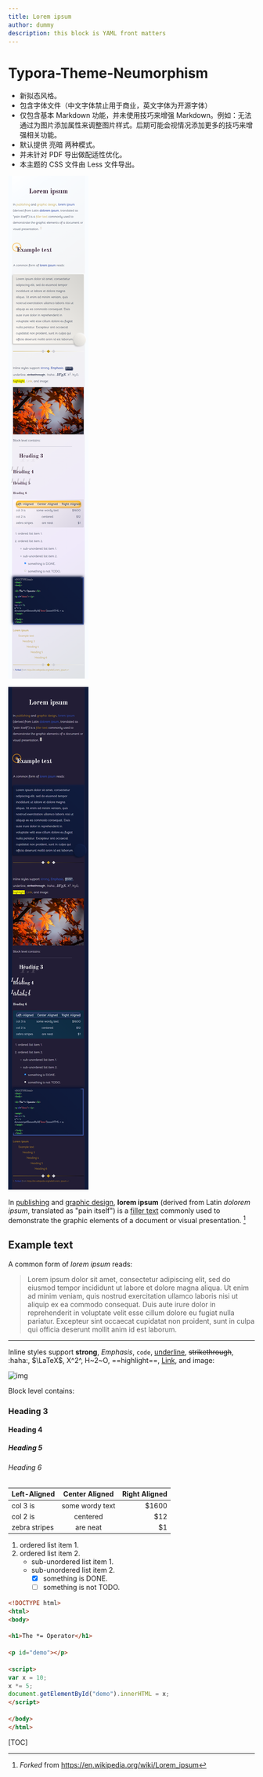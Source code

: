 ```yaml
---
title: Lorem ipsum
author: dummy
description: this block is YAML front matters
---
```


# Typora-Theme-Neumorphism

- 新拟态风格。
- 包含字体文件（中文字体禁止用于商业，英文字体为开源字体）
- 仅包含基本 Markdown 功能，并未使用技巧来增强 Markdown。例如：无法通过为图片添加属性来调整图片样式。后期可能会视情况添加更多的技巧来增强相关功能。
- 默认提供 亮暗 两种模式。
- 并未针对 PDF 导出做配适性优化。
- 本主题的 CSS 文件由 Less 文件导出。

![](assets/READMEL.png)

![](assets/READMED.png)



In [publishing](https://www.wikiwand.com/en/Publishing) and [graphic design](https://www.wikiwand.com/en/Graphic_design), **lorem ipsum** (derived from Latin *dolorem ipsum*, translated as "pain itself") is a [filler text](https://www.wikiwand.com/en/Filler_text) commonly used to demonstrate the graphic elements of a document or visual presentation. [^1]

## Example text

A common form of *lorem ipsum* reads:

> Lorem ipsum dolor sit amet, consectetur adipiscing elit, sed do eiusmod tempor incididunt ut labore et dolore magna aliqua. Ut enim ad minim veniam, quis nostrud exercitation ullamco laboris nisi ut aliquip ex ea commodo consequat. Duis aute irure dolor in reprehenderit in voluptate velit esse cillum dolore eu fugiat nulla pariatur. Excepteur sint occaecat cupidatat non proident, sunt in culpa qui officia deserunt mollit anim id est laborum.

----



Inline styles support **strong**, *Emphasis*, `code`, <u>underline</u>, ~~strikethrough~~, :haha:, $\LaTeX$, X^2^, H~2~O, ==highlight==, [Link](typora.io), and image:

![img](https://i.imgur.com/RGLj3oV.jpg)

Block level contains:

### Heading 3

#### Heading 4

##### Heading 5

###### Heading 6

| Left-Aligned  | Center Aligned  | Right Aligned |
| :------------ | :-------------: | ------------: |
| col 3 is      | some wordy text |         $1600 |
| col 2 is      |    centered     |           $12 |
| zebra stripes |    are neat     |            $1 |

1. ordered list item 1.
2. ordered list item 2.
   + sub-unordered list item 1.
   + sub-unordered list item 2.
     + [x] something is DONE.
     + [ ] something is not TODO.

```html
<!DOCTYPE html>
<html>
<body>

<h1>The *= Operator</h1>
  
<p id="demo"></p>

<script>
var x = 10;
x *= 5;
document.getElementById("demo").innerHTML = x;
</script>

</body>
</html>
```

[TOC]

[^1]: *Forked* from https://en.wikipedia.org/wiki/Lorem_ipsum